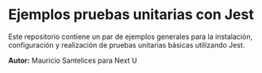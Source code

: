 # Ejemplos pruebas unitarias con Jest

Este repositorio contiene un par de ejemplos generales para la instalación, configuración y realización de pruebas unitarias básicas utilizando Jest.

**Autor:** Mauricio Santelices para Next U
